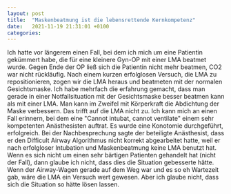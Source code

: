 ```yaml
---
layout: post
title:  "Maskenbeatmung ist die lebensrettende Kernkompetenz"
date:   2021-11-19 21:31:01 +0100
categories:
---
```

Ich hatte vor längerem einen Fall, bei dem ich mich um eine Patientin gekümmert habe, die für eine kleinere Gyn-OP mit einer LMA beatmet wurde. Gegen Ende der OP ließ sich die Patientin nicht mehr beatmen, CO2 war nicht rückläufig. Nach einem kurzen erfolglosen Versuch, die LMA zu repositionieren, zogen wir die LMA heraus und beatmeten mit der normalen Gesichtsmaske. Ich habe mehrfach die erfahrung gemacht, dass man gerade in einer Notfallsituation mit der Gesichtsmaske besser beatmen kann als mit einer LMA. Man kann im Zweifel mit Körperkraft die Abdichtung der Maske verbessern. Das trifft auf die LMA nicht zu. 
Ich kann mich an einen Fall erinnern, bei dem eine "Cannot intubat, cannot ventilate" einem sehr kompetenten Anästhesisten auftrat. Es wurde eine Konotomie durchgeführt, erfolgreich. Bei der Nachbesprechung sagte der beteiligte Anästhesist, dass er den Difficult Airway Algorithmus nicht korrekt abgearbeitet hatte, weil er nach erfolgloser Intubation und Maskenbeatmung keine LMA benutzt hat. Wenn es sich nicht um einen sehr bärtigen Patienten gehandelt hat (nicht der Fall), dann glaube ich nicht, dass dies die Situation gebesserte hätte. Wenn der Airway-Wagen gerade auf dem Weg war und es so eh Wartezeit gab, wäre die LMA ein Versuch wert gewesen. Aber ich glaube nicht, dass sich die Situation so hätte lösen lassen.